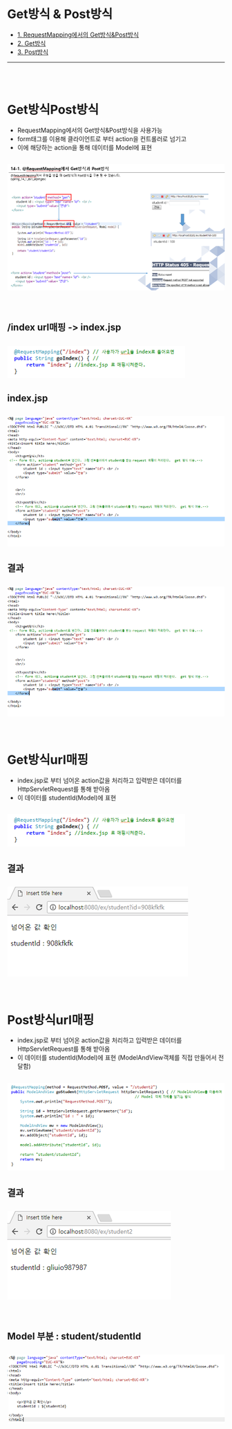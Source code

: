 # Get방식 & Post방식

* [1. RequestMapping에서의 Get방식&Post방식](#Get방식Post방식)
* [2. Get방식](#Get방식url매핑)
* [3. Post방식](#Post방식url매핑)



<hr/>

<br/>
<br/>

# Get방식Post방식
- RequestMapping에서의 Get방식&Post방식을 사용가능
- form태그를 이용해 클라이언트로 부터 action을 컨트롤러로 넘기고 
- 이에 해당하는 action을 통해 데이터를 Model에 표현

## ![사진](https://github.com/leedongjoon121/SpringFramework_study2/blob/lecture1/document_img/theory_get_post.PNG?raw=true)

<br/>

## /index url매핑 -> index.jsp

## ![사진](https://github.com/leedongjoon121/SpringFramework_study2/blob/lecture1/document_img/Homecontroller1_index.PNG?raw=true)

## index.jsp

## ![사진](https://github.com/leedongjoon121/SpringFramework_study2/blob/lecture1/document_img/index_jsp.PNG?raw=true)

## 결과

## ![사진](https://github.com/leedongjoon121/SpringFramework_study2/blob/lecture1/document_img/index_jsp.PNG?raw=true)

<br/>

# Get방식url매핑 
- index.jsp로 부터 넘어온 action값을 처리하고 입력받은 데이터를 HttpServletRequest를 통해 받아옴
- 이 데이터를 studentId(Model)에 표현
## ![사진](https://github.com/leedongjoon121/SpringFramework_study2/blob/lecture1/document_img/Homecontroller1_index.PNG?raw=true)

## 결과

## ![사진](https://github.com/leedongjoon121/SpringFramework_study2/blob/lecture1/document_img/result_get.PNG?raw=true)

<br/>

# Post방식url매핑 
- index.jsp로 부터 넘어온 action값을 처리하고 입력받은 데이터를 HttpServletRequest를 통해 받아옴
- 이 데이터를 studentId(Model)에 표현 (ModelAndView객체를 직접 만들어서 전달함)
## ![사진](https://github.com/leedongjoon121/SpringFramework_study2/blob/lecture1/document_img/Homecontroller1_post.PNG?raw=true)

## 결과

## ![사진](https://github.com/leedongjoon121/SpringFramework_study2/blob/lecture1/document_img/result_post.PNG?raw=true)

<br/>

## Model 부분 : student/studentId

## ![사진](https://github.com/leedongjoon121/SpringFramework_study2/blob/lecture1/document_img/student_studentId_jsp.PNG?raw=true)

